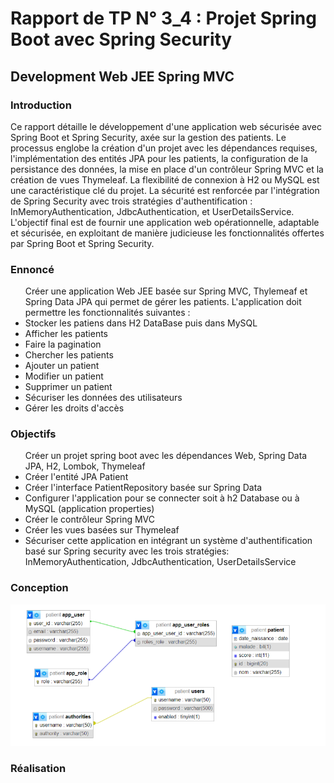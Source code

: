 <h1>Rapport de TP N° 3_4 : Projet Spring Boot avec Spring Security</h1>
<h2>Development Web JEE Spring MVC</h2>
<h3>Introduction</h3>
Ce rapport détaille le développement d'une application web sécurisée avec Spring Boot et Spring Security, axée sur la gestion des patients. Le processus englobe la création d'un projet avec les dépendances requises, l'implémentation des entités JPA pour les patients, la configuration de la persistance des données, la mise en place d'un contrôleur Spring MVC et la création de vues Thymeleaf. La flexibilité de connexion à H2 ou MySQL est une caractéristique clé du projet. La sécurité est renforcée par l'intégration de Spring Security avec trois stratégies d'authentification : InMemoryAuthentication, JdbcAuthentication, et UserDetailsService. L'objectif final est de fournir une application web opérationnelle, adaptable et sécurisée, en exploitant de manière judicieuse les fonctionnalités offertes par Spring Boot et Spring Security.

<h3>Ennoncé</h3>

<ul>
Créer une application Web JEE basée sur Spring MVC, Thylemeaf et Spring Data JPA qui permet de gérer les patients. L'application doit permettre les fonctionnalités suivantes :

<li>Stocker les patiens dans H2 DataBase puis dans MySQL</li>
<li>Afficher les patients</li>
<li>Faire la pagination</li>
<li>Chercher les patients</li>
<li>Ajouter un patient</li>
<li>Modifier un patient</li>
<li>Supprimer un patient</li>
<li>Sécuriser les données des utilisateurs</li>
<li>Gérer les droits d'accès</li>
</ul>

<h3>Objectifs</h3>
<ul>
Créer un projet spring boot avec les dépendances Web, Spring Data JPA, H2, Lombok, Thymeleaf</li>
<li>Créer l'entité JPA Patient</li>
<li>Créer l'interface PatientRepository basée sur Spring Data</li>
<li>Configurer l'application pour se connecter soit à h2 Database ou à MySQL (application properties)</li>
<li>Créer le contrôleur Spring MVC</li>
<li>Créer les vues basées sur Thymeleaf</li>
<li>Sécuriser cette application en intégrant un système d'authentification basé sur Spring security avec les trois stratégies:
InMemoryAuthentication,
JdbcAuthentication,
UserDetailsService </li>
</ul>
<h3>Conception</h3>
<img src="captures/conception.png">
<h3>Réalisation</h3>
